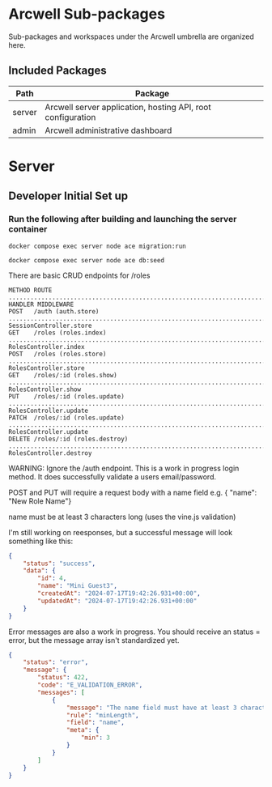 # Arcwell Sub-packages

Sub-packages and workspaces under the Arcwell umbrella are organized here.


## Included Packages

| Path | Package |
|------|---------|
| server | Arcwell server application, hosting API, root configuration |
| admin  | Arcwell administrative dashboard |


# Server

## Developer  Initial Set up

### Run the following after building and launching the server container

```shell
docker compose exec server node ace migration:run

docker compose exec server node ace db:seed
```

There are basic CRUD endpoints for /roles

```shell
METHOD ROUTE ............................................................................................................ HANDLER MIDDLEWARE
POST   /auth (auth.store) ............................................................................... SessionController.store
GET    /roles (roles.index) ............................................................................... RolesController.index
POST   /roles (roles.store) ............................................................................... RolesController.store
GET    /roles/:id (roles.show) ............................................................................. RolesController.show
PUT    /roles/:id (roles.update) ......................................................................... RolesController.update
PATCH  /roles/:id (roles.update) ......................................................................... RolesController.update
DELETE /roles/:id (roles.destroy) ....................................................................... RolesController.destroy
```

WARNING: Ignore the /auth endpoint. This is a work in progress login method.  It does successfully validate a users email/password.

POST and PUT will require a request body with a name field e.g. { "name": "New Role Name"}

name must be at least 3 characters long (uses the vine.js validation)

I'm still working on reesponses, but a successful message will look something like this:

````json
{
    "status": "success",
    "data": {
        "id": 4,
        "name": "Mini Guest3",
        "createdAt": "2024-07-17T19:42:26.931+00:00",
        "updatedAt": "2024-07-17T19:42:26.931+00:00"
    }
}
````

Error messages are also a work in progress.  You should receive an status = error, but the message array isn't standardized yet.

```json
{
    "status": "error",
    "message": {
        "status": 422,
        "code": "E_VALIDATION_ERROR",
        "messages": [
            {
                "message": "The name field must have at least 3 characters",
                "rule": "minLength",
                "field": "name",
                "meta": {
                    "min": 3
                }
            }
        ]
    }
}
```

